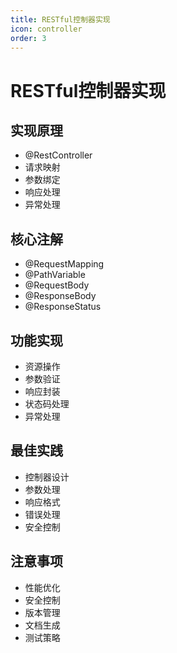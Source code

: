```yaml
---
title: RESTful控制器实现
icon: controller
order: 3
---
```


# RESTful控制器实现

## 实现原理
- @RestController
- 请求映射
- 参数绑定
- 响应处理
- 异常处理

## 核心注解
- @RequestMapping
- @PathVariable
- @RequestBody
- @ResponseBody
- @ResponseStatus

## 功能实现
- 资源操作
- 参数验证
- 响应封装
- 状态码处理
- 异常处理

## 最佳实践
- 控制器设计
- 参数处理
- 响应格式
- 错误处理
- 安全控制

## 注意事项
- 性能优化
- 安全控制
- 版本管理
- 文档生成
- 测试策略
